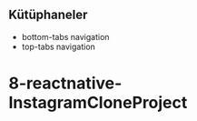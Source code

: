 ## Kütüphaneler

- bottom-tabs navigation
- top-tabs navigation
# 8-reactnative-InstagramCloneProject
